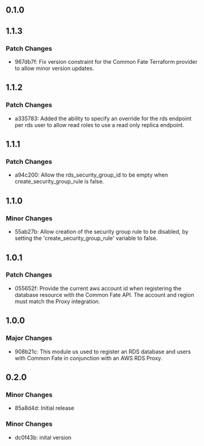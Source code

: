 ## 0.1.0

## 1.1.3

### Patch Changes

- 967db7f: Fix version constraint for the Common Fate Terraform provider to allow minor version updates.

## 1.1.2

### Patch Changes

- a335783: Added the ability to specify an override for the rds endpoint per rds user to allow read roles to use a read only replica endpoint.

## 1.1.1

### Patch Changes

- a94c200: Allow the rds_security_group_id to be empty when create_security_group_rule is false.

## 1.1.0

### Minor Changes

- 55ab27b: Allow creation of the security group rule to be disabled, by setting the 'create_security_group_rule' variable to false.

## 1.0.1

### Patch Changes

- 055652f: Provide the current aws account id when registering the database resource with the Common Fate API. The account and region must match the Proxy integration.

## 1.0.0

### Major Changes

- 908b21c: This module us used to register an RDS database and users with Common Fate in conjunction with an AWS RDS Proxy.

## 0.2.0

### Minor Changes

- 85a8d4d: Initial release

### Minor Changes

- dc0f43b: inital version
